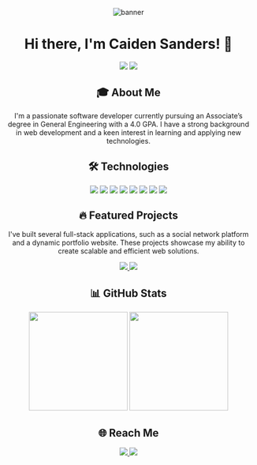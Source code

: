 <p align="center">
  <img src="https://i.imghippo.com/files/o0wUA1715031141.jpg" alt="banner">
</p>

<h1 align="center">Hi there, I'm Caiden Sanders! 👋</h1>

<p align="center">
  <img src="https://badges.pufler.dev/visits/caidenvsanders/caidenvsanders"/> 
  <img src="https://badges.pufler.dev/repos/caidenvsanders"/>
</p>

<h2 align="center">🎓 About Me</h2>
<p align="center">I'm a passionate software developer currently pursuing an Associate’s degree in General Engineering with a 4.0 GPA. I have a strong background in web development and a keen interest in learning and applying new technologies.</p>

<h2 align="center">🛠️ Technologies</h2>
<p align="center">
  <img src="https://img.shields.io/badge/C-00599C?style=flat-square&logo=c&logoColor=white"/>
  <img src="https://img.shields.io/badge/-JavaScript-black?style=flat-square&logo=javascript"/>
  <img src="https://img.shields.io/badge/-React-black?style=flat-square&logo=react"/>
  <img src="https://img.shields.io/badge/-Node.js-black?style=flat-square&logo=node.js"/>
  <img src="https://img.shields.io/badge/-GraphQL-black?style=flat-square&logo=graphql"/>
  <img src="https://img.shields.io/badge/-AWS-black?style=flat-square&logo=amazon-aws"/>
  <img src="https://img.shields.io/badge/-Git-black?style=flat-square&logo=git"/>
  <img src="https://img.shields.io/badge/-GitHub-black?style=flat-square&logo=github"/>
</p>

<h2 align="center">🔥 Featured Projects</h2>
<p align="center">I've built several full-stack applications, such as a social network platform and a dynamic portfolio website. These projects showcase my ability to create scalable and efficient web solutions.</p>
<p align="center">
  <a href="https://github.com/caidenvsanders/caidensanders.com">
    <img src="https://github-readme-stats.vercel.app/api/pin/?username=caidenvsanders&repo=caidensanders.com&theme=graywhite" />
  </a>
  <a href="https://github.com/caidenvsanders/cloiink.com">
    <img src="https://github-readme-stats.vercel.app/api/pin/?username=caidenvsanders&repo=cloiink.com&theme=graywhite" />
  </a>
</p>

<h2 align="center">📊 GitHub Stats</h2>
<p align="center">
  <img height=200 src="https://github-readme-stats.vercel.app/api?username=caidenvsanders&show_icons=true&theme=graywhite"/>
  <img height=200 src="https://github-readme-stats.vercel.app/api/top-langs/?username=caidenvsanders&layout=compact&theme=graywhite&card_width=320"/>
</p>

<h2 align="center">🌐 Reach Me</h2>
<p align="center">
  <a href="https://www.linkedin.com/in/caidens">
    <img src="https://img.shields.io/badge/-LinkedIn-blue?style=flat-square&logo=linkedin&logoColor=white&link=https://www.linkedin.com/in/caidens"/>
  </a>
  <a href="mailto:caidenvsanders@gmail.com">
    <img src="https://img.shields.io/badge/-Email-c14438?style=flat-square&logo=Gmail&logoColor=white"/>
  </a>
</p>

